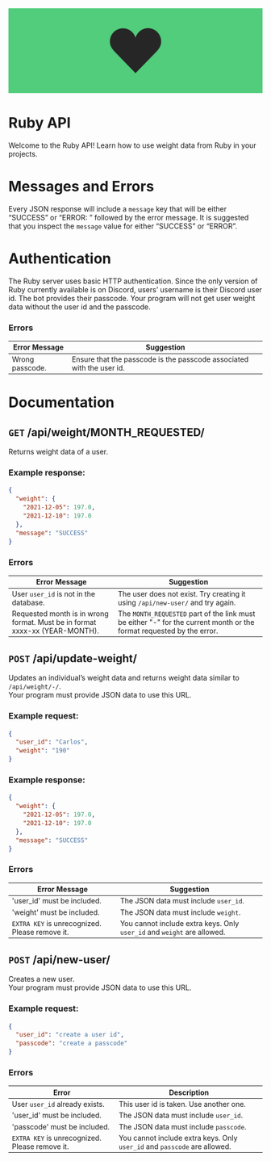 <img src="./.github/ruby-banner.png">

# Ruby API
Welcome to the Ruby API! Learn how to use weight data from Ruby in your projects.

# Messages and Errors
Every JSON response will include a `message` key that will be either “SUCCESS” or “ERROR: ” followed by the error 
message. It is suggested that you inspect the `message` value for either “SUCCESS” or “ERROR”.

# Authentication
The Ruby server uses basic HTTP authentication. Since the only version of Ruby currently available is on Discord, users’
username is their Discord user id. The bot provides their passcode. Your program will not get user weight data without the user id and the passcode.

### Errors

|Error Message|Suggestion|
|---|---|
|Wrong passcode.|Ensure that the passcode is the passcode associated with the user id.|

# Documentation
## `GET` /api/weight/MONTH_REQUESTED/
Returns weight data of a user.

### Example response:
```json
{
  "weight": {
    "2021-12-05": 197.0,
    "2021-12-10": 197.0
  },
  "message": "SUCCESS"
}
```

### Errors

|Error Message|Suggestion|
|-----|-----|
|User `user_id` is not in the database.| The user does not exist. Try creating it using `/api/new-user/` and try again. |
|Requested month is in wrong format. Must be in format xxxx-xx (YEAR-MONTH).|The `MONTH_REQUESTED` part of the link must be either "-" for the current month or the format requested by the error.|

## `POST` /api/update-weight/
Updates an individual’s weight data and returns weight data similar to `/api/weight/-/`.
<br>
Your program must provide JSON data to use this URL.

### Example request:
```json
{
  "user_id": "Carlos",
  "weight": "190"
}
```

### Example response:
```json
{
  "weight": {
    "2021-12-05": 197.0,
    "2021-12-10": 197.0
  },
  "message": "SUCCESS"
}
```

### Errors

|Error Message|Suggestion|
|-----|-----|
|'user_id' must be included.|The JSON data must include `user_id`.|
|'weight' must be included.|The JSON data must include `weight`.|
|`EXTRA KEY` is unrecognized. Please remove it.|You cannot include extra keys. Only `user_id` and `weight` are allowed.|

## `POST` /api/new-user/
Creates a new user.<br>
Your program must provide JSON data to use this URL.

### Example request:
```json
{
  "user_id": "create a user id",
  "passcode": "create a passcode"
}
```

### Errors

|Error|Description|
|-----|------|
|User `user_id` already exists.|This user id is taken. Use another one.|
|'user_id' must be included.|The JSON data must include `user_id`.|
|'passcode' must be included.|The JSON data must include `passcode`.|
|`EXTRA KEY` is unrecognized. Please remove it.|You cannot include extra keys. Only `user_id` and `passcode` are allowed.|